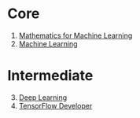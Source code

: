 # Core
1. [Mathematics for Machine Learning](https://www.coursera.org/specializations/mathematics-for-machine-learning-and-data-science)
2. [Machine Learning](https://www.coursera.org/specializations/machine-learning-introduction)

# Intermediate
3. [Deep Learning](https://www.coursera.org/specializations/deep-learning)
4. [TensorFlow Developer](https://www.coursera.org/professional-certificates/tensorflow-in-practice)
